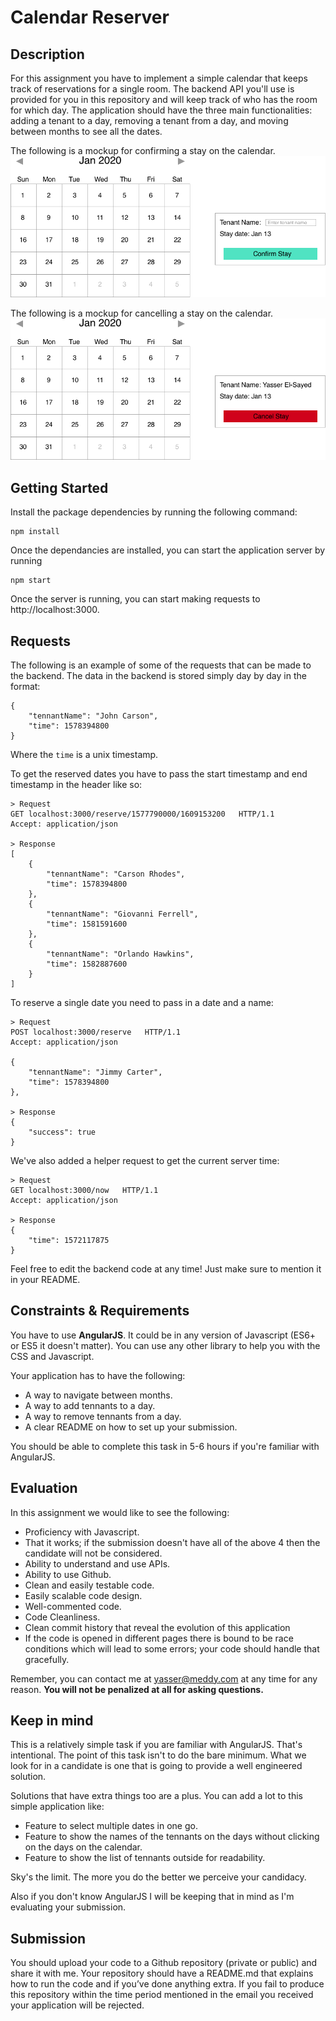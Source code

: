 Calendar Reserver
=================

Description
-----------

For this assignment you have to implement a simple calendar that keeps track of reservations for a single room. The backend API you'll use is provided for you in this repository and will keep track of who has the room for which day. The application should have the three main functionalities: adding a tenant to a day, removing a tenant from a day, and moving between months to see all the dates.

The following is a mockup for confirming a stay on the calendar.
![Confirm Stay](images/ConfirmStay.png)

The following is a mockup for cancelling a stay on the calendar.
![Cancel Stay](images/CancelStay.png)

Getting Started
---------------

Install the package dependencies by running the following command:

```
npm install
```
Once the dependancies are installed, you can start the application server by running

```
npm start
```
Once the server is running, you can start making requests to http://localhost:3000.


Requests
--------
The following is an example of some of the requests that can be made to the backend. The data in the backend is stored simply day by day in the format:
```
{
    "tennantName": "John Carson",
    "time": 1578394800
}
```
Where the `time` is a unix timestamp.

To get the reserved dates you have to pass the start timestamp and end timestamp in the header like so:
```
> Request
GET localhost:3000/reserve/1577790000/1609153200   HTTP/1.1
Accept: application/json

> Response
[
	{
		"tennantName": "Carson Rhodes",
		"time": 1578394800
    },
    {
    	"tennantName": "Giovanni Ferrell",
    	"time": 1581591600
    },
    {
    	"tennantName": "Orlando Hawkins",
    	"time": 1582887600
    }
]
```

To reserve a single date you need to pass in a date and a name:
```
> Request
POST localhost:3000/reserve   HTTP/1.1
Accept: application/json

{
	"tennantName": "Jimmy Carter",
	"time": 1578394800
},

> Response
{
	"success": true
}
```

We've also added a helper request to get the current server time:

```
> Request
GET localhost:3000/now   HTTP/1.1
Accept: application/json

> Response
{
	"time": 1572117875
}
```

Feel free to edit the backend code at any time! Just make sure to mention it in your README.


Constraints & Requirements
--------------------------
You have to use **AngularJS**. It could be in any version of Javascript (ES6+ or ES5 it doesn't matter). You can use any other library to help you with the CSS and Javascript.

Your application has to have the following:
- A way to navigate between months.
- A way to add tennants to a day.
- A way to remove tennants from a day.
- A clear README on how to set up your submission.

You should be able to complete this task in 5-6 hours if you're familiar with AngularJS.

Evaluation
----------
In this assignment we would like to see the following:
- Proficiency with Javascript.
- That it works; if the submission doesn't have all of the above 4 then the candidate will not be considered.
- Ability to understand and use APIs.
- Ability to use Github.
- Clean and easily testable code.
- Easily scalable code design.
- Well-commented code.
- Code Cleanliness.
- Clean commit history that reveal the evolution of this application
- If the code is opened in different pages there is bound to be race conditions which will lead to some errors; your code should handle that gracefully.

Remember, you can contact me at yasser@meddy.com at any time for any reason. **You will not be penalized at all for asking questions.**

Keep in mind
------------
This is a relatively simple task if you are familiar with AngularJS. That's intentional. The point of this task isn't to do the bare minimum. What we look for in a candidate is one that is going to provide a well engineered solution.

Solutions that have extra things too are a plus. You can add a lot to this simple application like:
- Feature to select multiple dates in one go.
- Feature to show the names of the tennants on the days without clicking on the days on the calendar.
- Feature to show the list of tennants outside for readability.

Sky's the limit. The more you do the better we perceive your candidacy.

Also if you don't know AngularJS I will be keeping that in mind as I'm evaluating your submission.

Submission
----------
You should upload your code to a Github repository (private or public) and share it with me. Your repository should have a README.md that explains how to run the code and if you’ve done anything extra. If you fail to produce this repository within the time period mentioned in the email you received your application will be rejected.
